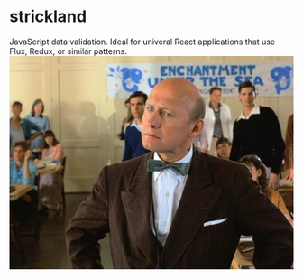 # strickland
JavaScript data validation. Ideal for univeral React applications that use Flux, Redux, or similar patterns.
![Principal Strickland](principal-strickland.jpg)
